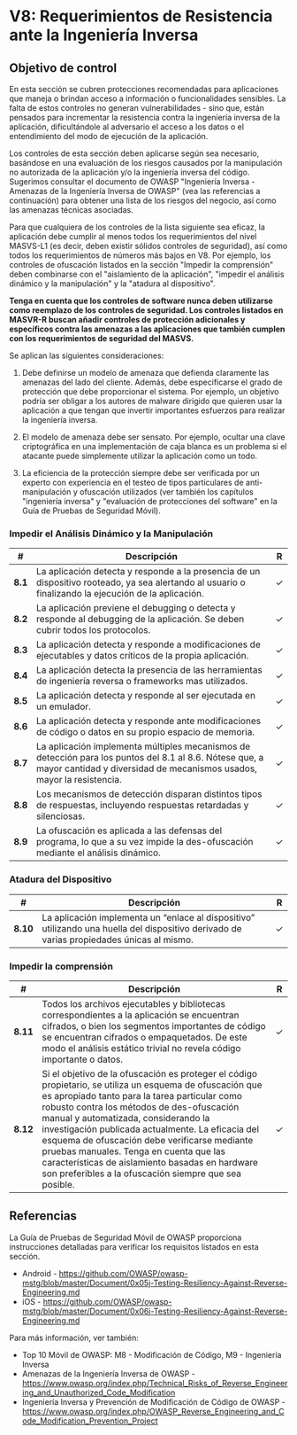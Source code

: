 # V8: Requerimientos de Resistencia ante la Ingeniería Inversa

## Objetivo de control

En esta sección se cubren protecciones recomendadas para aplicaciones que maneja o brindan acceso a información o funcionalidades sensibles. La falta de estos controles no generan vulnerabilidades - sino que, están pensados para incrementar la resistencia contra la ingeniería inversa de la aplicación, dificultándole al adversario el acceso a los datos o el entendimiento del modo de ejecución de la aplicación.

 Los controles de esta sección deben aplicarse según sea necesario, basándose en una evaluación de los riesgos causados por la manipulación no autorizada de la aplicación y/o la ingeniería inversa del código. Sugerimos consultar el documento de OWASP "Ingeniería Inversa - Amenazas de la Ingeniería Inversa de OWASP" (vea las referencias a continuación) para obtener una lista de los riesgos del negocio, así como las amenazas técnicas asociadas.

Para que cualquiera de los controles de la lista siguiente sea eficaz, la aplicación debe cumplir al menos todos los requerimientos del nivel MASVS-L1 (es decir, deben existir sólidos controles de seguridad), así como todos los requerimientos de números más bajos en V8. Por ejemplo, los controles de ofuscación listados en la sección "Impedir la comprensión" deben combinarse con el "aislamiento de la aplicación", "impedir el análisis dinámico y la manipulación" y la "atadura al dispositivo".

**Tenga en cuenta que los controles de software nunca deben utilizarse como reemplazo de los controles de seguridad. Los controles listados en MASVR-R buscan añadir controles de protección adicionales y específicos contra las amenazas a las aplicaciones que también cumplen con los requerimientos de seguridad del MASVS.**

Se aplican las siguientes consideraciones:

1. Debe definirse un modelo de amenaza que defienda claramente las amenazas del lado del cliente. Además, debe especificarse el grado de protección que debe proporcionar el sistema. Por ejemplo, un objetivo podría ser obligar a los autores de malware dirigido que quieren usar la aplicación a que tengan que invertir importantes esfuerzos para realizar la ingeniería inversa.

2. El modelo de amenaza debe ser sensato. Por ejemplo, ocultar una clave criptográfica en una implementación de caja blanca es un problema si el atacante puede simplemente utilizar la aplicación como un todo.

3. La eficiencia de la protección siempre debe ser verificada por un experto con experiencia en el testeo de tipos particulares de anti-manipulación y ofuscación utilizados (ver también los capítulos "ingeniería inversa" y "evaluación de protecciones del software" en la Guía de Pruebas de Seguridad Móvil).

### Impedir el Análisis Dinámico y la Manipulación

| # | Descripción | R |
| --- | --- | --- |
| **8.1** | La aplicación detecta y responde a la presencia de un dispositivo rooteado, ya sea alertando al usuario o finalizando la ejecución de la aplicación. | ✓ |
| **8.2** | La aplicación previene el debugging o detecta y responde al debugging de la aplicación. Se deben cubrir todos los protocolos. | ✓ |
| **8.3** | La aplicación detecta y responde a modificaciones de ejecutables y datos críticos de la propia aplicación. | ✓ |
| **8.4** | La aplicación detecta la presencia de las herramientas de ingeniería reversa o frameworks mas utilizados.| ✓ |
| **8.5** | La aplicación detecta y responde al ser ejecutada en un emulador.  | ✓ |
| **8.6** | La aplicación detecta y responde ante modificaciones de código o datos en su propio espacio de memoria. | ✓ |
| **8.7** | La aplicación implementa múltiples mecanismos de detección para los puntos del 8.1 al 8.6. Nótese que, a mayor cantidad y diversidad de mecanismos usados, mayor la resistencia. | ✓ |
| **8.8** | Los mecanismos de detección disparan distintos tipos de respuestas, incluyendo respuestas retardadas y silenciosas. | ✓ |
| **8.9** | La ofuscación es aplicada a las defensas del programa, lo que a su vez impide la des-ofuscación mediante el análisis dinámico. | ✓ |

### Atadura del Dispositivo

| # | Descripción | R |
| --- | --- | --- |
| **8.10** | La aplicación implementa un “enlace al dispositivo” utilizando una huella del dispositivo derivado de varias propiedades únicas al mismo. | ✓ |

### Impedir la comprensión

| # | Descripción | R |
| --- | --- | --- |
| **8.11** | Todos los archivos ejecutables y bibliotecas correspondientes a la aplicación se encuentran cifrados, o bien los segmentos importantes de código se encuentran cifrados o empaquetados. De este modo el análisis estático trivial no revela código importante o datos. | ✓ |
| **8.12** | Si el objetivo de la ofuscación es proteger el código propietario, se utiliza un esquema de ofuscación que es apropiado tanto para la tarea particular como robusto contra los métodos de des-ofuscación manual y automatizada, considerando la investigación publicada actualmente. La eficacia del esquema de ofuscación debe verificarse mediante pruebas manuales. Tenga en cuenta que las características de aislamiento basadas en hardware son preferibles a la ofuscación siempre que sea posible. | ✓ |

## Referencias

La Guía de Pruebas de Seguridad Móvil de OWASP proporciona instrucciones detalladas para verificar los requisitos listados en esta sección.

- Android - https://github.com/OWASP/owasp-mstg/blob/master/Document/0x05j-Testing-Resiliency-Against-Reverse-Engineering.md
- iOS - https://github.com/OWASP/owasp-mstg/blob/master/Document/0x06j-Testing-Resiliency-Against-Reverse-Engineering.md

Para más información, ver también:

- Top 10 Móvil de OWASP: M8 - Modificación de Código, M9 - Ingeniería Inversa
- Amenazas de la Ingeniería Inversa de OWASP -https://www.owasp.org/index.php/Technical_Risks_of_Reverse_Engineering_and_Unauthorized_Code_Modification
- Ingeniería Inversa y Prevención de Modificación de Código de OWASP - https://www.owasp.org/index.php/OWASP_Reverse_Engineering_and_Code_Modification_Prevention_Project
